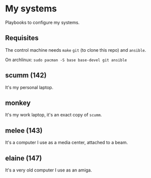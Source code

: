 # My systems

Playbooks to configure my systems.

## Requisites

The control machine needs `make` `git` (to clone this repo) and `ansible`.

On archlinux: `sudo pacman -S base base-devel git ansible`

## scumm (142)

It's my personal laptop.

## monkey

It's my work laptop, it's an exact copy of `scumm`.

## melee (143)

It's a computer I use as a media center, attached to a beam.

## elaine (147)

It's a very old computer I use as an amiga.
